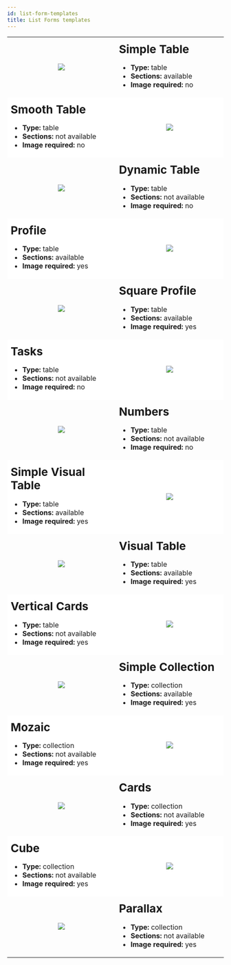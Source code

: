 ```yaml
---
id: list-form-templates
title: List Forms templates
---
```


<div style="height: auto;">
  <table>
    <col width="50%"> <col width="50%">
<tr>
  <td style="height: auto; vertical-align: middle;text-align: center; border-color: #FFFFFF">
  <img style="max-height: 750px" src="../assets/en/templates/Simple-Table-List-form.gif"/>
  </td>
  <td style="height: auto; vertical-align: middle;border-color: #FFFFFF">
  <h1 style="margin-top: 10px; font-size:26px">Simple Table</h1>
  <ul style="font-size:16px">
  <li><strong>Type:</strong> table</li>
  <li><strong>Sections:</strong> available</li>
  <li><strong>Image required:</strong> no</li></ul>
  </td>
  </tr>
<tr>
  <td style="height: auto; vertical-align: middle;border-color: #FFFFFF;background-color: #FFFFFF">
  <h1 style="margin-top: 10px; font-size:26px">Smooth Table</h1>
  <ul style="font-size:16px">
  <li><strong>Type:</strong> table</li>
  <li><strong>Sections:</strong> not available</li>
  <li><strong>Image required:</strong> no</li></ul>
  </td>
  <td style="height: auto; vertical-align: middle;text-align: center; border-color: #FFFFFF;background-color: #FFFFFF">
  <img style="max-height: 750px" src="../assets/en/templates/Smooth-Table-List-form.gif"/>
  </td>
  </tr>
<tr>
  <td style="height: auto; vertical-align: middle;text-align: center; border-color: #FFFFFF">
  <img style="max-height: 750px" src="../assets/en/templates/Dynamic-Table-List-form.gif"/>
  </td>
  <td style="height: auto; vertical-align: middle;border-color: #FFFFFF">
  <h1 style="margin-top: 10px; font-size:26px">Dynamic Table</h1>
  <ul style="font-size:16px">
  <li><strong>Type:</strong> table</li>
  <li><strong>Sections:</strong> not available</li>
  <li><strong>Image required:</strong> no</li></ul>
  </td>
  </tr>
<tr>
  <td style="height: auto; vertical-align: middle;border-color: #FFFFFF;background-color: #FFFFFF">
  <h1 style="margin-top: 10px; font-size:26px">Profile</h1>
  <ul style="font-size:16px">
  <li><strong>Type:</strong> table</li>
  <li><strong>Sections:</strong> available</li>
  <li><strong>Image required:</strong> yes</li></ul>
  </td>
  <td style="height: auto; vertical-align: middle;text-align: center; border-color: #FFFFFF;background-color: #FFFFFF">
  <img style="max-height: 750px" src="../assets/en/templates/Profile-List-form.gif"/>
  </td>
  </tr>
<tr>
  <td style="height: auto; vertical-align: middle;text-align: center; border-color: #FFFFFF">
  <img style="max-height: 750px" src="../assets/en/templates/Square-Profile-List-form.gif"/>
  </td>
  <td style="height: auto; vertical-align: middle;border-color: #FFFFFF">
  <h1 style="margin-top: 10px; font-size:26px">Square Profile</h1>
  <ul style="font-size:16px">
  <li><strong>Type:</strong> table</li>
  <li><strong>Sections:</strong> available</li>
  <li><strong>Image required:</strong> yes</li></ul>
  </td>
  </tr>
<tr>
  <td style="height: auto; vertical-align: middle;border-color: #FFFFFF;background-color: #FFFFFF">
  <h1 style="margin-top: 10px; font-size:26px">Tasks</h1>
  <ul style="font-size:16px">
  <li><strong>Type:</strong> table</li>
  <li><strong>Sections:</strong> not available</li>
  <li><strong>Image required:</strong> no</li></ul>
  </td>
  <td style="height: auto; vertical-align: middle;text-align: center; border-color: #FFFFFF;background-color: #FFFFFF">
  <img style="max-height: 750px" src="../assets/en/templates/Tasks-List-form.gif"/>
  </td>
  </tr>
<tr>
  <td style="height: auto; vertical-align: middle;text-align: center; border-color: #FFFFFF">
  <img style="max-height: 750px" src="../assets/en/templates/Numbers-List-form.gif"/>
  </td>
  <td style="height: auto; vertical-align: middle;border-color: #FFFFFF">
  <h1 style="margin-top: 10px; font-size:26px">Numbers</h1>
  <ul style="font-size:16px">
  <li><strong>Type:</strong> table</li>
  <li><strong>Sections:</strong> not available</li>
  <li><strong>Image required:</strong> no</li></ul>
  </td>
  </tr>
<tr>
  <td style="height: auto; vertical-align: middle;border-color: #FFFFFF;background-color: #FFFFFF">
  <h1 style="margin-top: 10px; font-size:26px">Simple Visual Table</h1>
  <ul style="font-size:16px">
  <li><strong>Type:</strong> table</li>
  <li><strong>Sections:</strong> available</li>
  <li><strong>Image required:</strong> yes</li></ul>
  </td>
  <td style="height: auto; vertical-align: middle;text-align: center; border-color: #FFFFFF;background-color: #FFFFFF">
  <img style="max-height: 750px" src="../assets/en/templates/Simple-Visual-Table-List-form.gif"/>
  </td>
  </tr>
<tr>
  <td style="height: auto; vertical-align: middle;text-align: center; border-color: #FFFFFF">
  <img style="max-height: 750px" src="../assets/en/templates/Visual-Table-List-form.gif"/>
  </td>
  <td style="height: auto; vertical-align: middle;border-color: #FFFFFF">
  <h1 style="margin-top: 10px; font-size:26px">Visual Table</h1>
  <ul style="font-size:16px">
  <li><strong>Type:</strong> table</li>
  <li><strong>Sections:</strong> available</li>
  <li><strong>Image required:</strong> yes</li></ul>
  </td>
  </tr>
<tr>
  <td style="height: auto; vertical-align: middle;border-color: #FFFFFF;background-color: #FFFFFF">
  <h1 style="margin-top: 10px; font-size:26px">Vertical Cards</h1>
  <ul style="font-size:16px">
  <li><strong>Type:</strong> table</li>
  <li><strong>Sections:</strong> not available</li>
  <li><strong>Image required:</strong> yes</li></ul>
  </td>
  <td style="height: auto; vertical-align: middle;text-align: center; border-color: #FFFFFF;background-color: #FFFFFF">
  <img style="max-height: 750px" src="../assets/en/templates/Vertical-Cards-List-form.gif"/>
  </td>
  </tr>
<tr>
  <td style="height: auto; vertical-align: middle;text-align: center; border-color: #FFFFFF">
  <img style="max-height: 750px" src="../assets/en/templates/Simple-Collection-List-form.gif"/>
  </td>
  <td style="height: auto; vertical-align: middle;border-color: #FFFFFF">
  <h1 style="margin-top: 10px; font-size:26px">Simple Collection</h1>
  <ul style="font-size:16px">
  <li><strong>Type:</strong> collection</li>
  <li><strong>Sections:</strong> available</li>
  <li><strong>Image required:</strong> yes</li></ul>
  </td>
  </tr>
<tr>
  <td style="height: auto; vertical-align: middle;border-color: #FFFFFF;background-color: #FFFFFF">
  <h1 style="margin-top: 10px; font-size:26px">Mozaic</h1>
  <ul style="font-size:16px">
  <li><strong>Type:</strong> collection</li>
  <li><strong>Sections:</strong> not available</li>
  <li><strong>Image required:</strong> yes</li></ul>
  </td>
  <td style="height: auto; vertical-align: middle;text-align: center; border-color: #FFFFFF;background-color: #FFFFFF">
  <img style="max-height: 750px" src="../assets/en/templates/Mozaic-List-form.gif"/>
  </td>
  </tr>
<tr>
  <td style="height: auto; vertical-align: middle;text-align: center; border-color: #FFFFFF">
  <img style="max-height: 750px" src="../assets/en/templates/Cards-List-form.gif"/>
  </td>
  <td style="height: auto; vertical-align: middle;border-color: #FFFFFF">
  <h1 style="margin-top: 10px; font-size:26px">Cards</h1>
  <ul style="font-size:16px">
  <li><strong>Type:</strong> collection</li>
  <li><strong>Sections:</strong> not available</li>
  <li><strong>Image required:</strong> yes</li></ul>
  </td>
  </tr>
<tr>
  <td style="height: auto; vertical-align: middle;border-color: #FFFFFF;background-color: #FFFFFF">
  <h1 style="margin-top: 10px; font-size:26px">Cube</h1>
  <ul style="font-size:16px">
  <li><strong>Type:</strong> collection</li>
  <li><strong>Sections:</strong> not available</li>
  <li><strong>Image required:</strong> yes</li></ul>
  </td>
  <td style="height: auto; vertical-align: middle;text-align: center; border-color: #FFFFFF;background-color: #FFFFFF">
  <img style="max-height: 750px" src="../assets/en/templates/Cube-List-form.gif"/>
  </td>
  </tr>
<tr>
  <td style="height: auto; vertical-align: middle;text-align: center; border-color: #FFFFFF">
  <img style="max-height: 750px" src="../assets/en/templates/Parallax-List-form.gif"/>
  </td>
  <td style="height: auto; vertical-align: middle;border-color: #FFFFFF">
  <h1 style="margin-top: 10px; font-size:26px">Parallax</h1>
  <ul style="font-size:16px">
  <li><strong>Type:</strong> collection</li>
  <li><strong>Sections:</strong> not available</li>
  <li><strong>Image required:</strong> yes</li></ul>
  </td>
  </tr>
  </table>
</div>